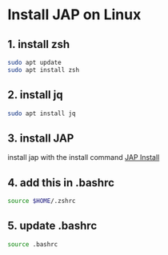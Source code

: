 # Install JAP on Linux

## 1. install zsh
```sh
sudo apt update
sudo apt install zsh
```

## 2. install jq
```sh
sudo apt install jq
```

## 3. install JAP

install jap with the install command [JAP Install](https://github.com/philipstuessel/jap)

## 4. add this in .bashrc
```sh
source $HOME/.zshrc
```

## 5. update .bashrc
```sh
source .bashrc 
```